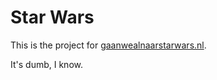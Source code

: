 # Star Wars

This is the project for [gaanwealnaarstarwars.nl][sw].

It's dumb, I know.

[sw]: https://gaanwealnaarstarwars.nl/